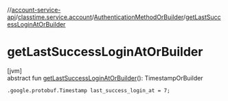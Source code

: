 //[account-service-api](../../../index.md)/[classtime.service.account](../index.md)/[AuthenticationMethodOrBuilder](index.md)/[getLastSuccessLoginAtOrBuilder](get-last-success-login-at-or-builder.md)

# getLastSuccessLoginAtOrBuilder

[jvm]\
abstract fun [getLastSuccessLoginAtOrBuilder](get-last-success-login-at-or-builder.md)(): TimestampOrBuilder

`.google.protobuf.Timestamp last_success_login_at = 7;`
